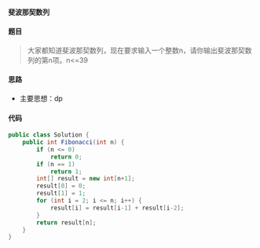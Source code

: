 #### 斐波那契数列

#### 题目
>  大家都知道斐波那契数列，现在要求输入一个整数n，请你输出斐波那契数列的第n项。n<=39

#### 思路
 - 主要思想：dp

#### 代码

```java
public class Solution {
    public int Fibonacci(int n) {
        if (n <= 0)
            return 0;
        if (n == 1)
            return 1;
        int[] result = new int[n+1];
        result[0] = 0;
        result[1] = 1;
        for (int i = 2; i <= n; i++) {
            result[i] = result[i-1] + result[i-2];
        }
        return result[n];
    }
}
```